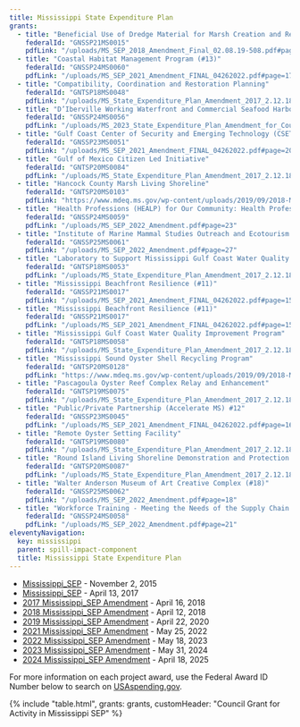 ```yaml
---
title: Mississippi State Expenditure Plan
grants:
  - title: "Beneficial Use of Dredge Material for Marsh Creation and Restoration in Mississippi"
    federalId: "GNSSP21MS0015"
    pdfLink: "/uploads/MS_SEP_2018_Amendment_Final_02.08.19-508.pdf#page=23"
  - title: "Coastal Habitat Management Program (#13)"
    federalId: "GNSSP24MS0060"
    pdfLink: "/uploads/MS_SEP_2021_Amendment_FINAL_04262022.pdf#page=17"
  - title: "Compatibility, Coordination and Restoration Planning"
    federalId: "GNTSP18MS0048"
    pdfLink: "/uploads/MS_State_Expenditure_Plan_Amendment_2017_2.12.18_FINAL_508Compliance.pdf#page=19"
  - title: "D’Iberville Working Waterfront and Commercial Seafood Harbor (#16)"
    federalId: "GNSSP24MS0056"
    pdfLink: "/uploads/MS_2023_State_Expenditure_Plan_Amendment_for_Council_Submission_5.2.2024.pdf#page=17"
  - title: "Gulf Coast Center of Security and Emerging Technology (CSET) Program (#14)"
    federalId: "GNSSP23MS0051"
    pdfLink: "/uploads/MS_SEP_2021_Amendment_FINAL_04262022.pdf#page=20"
  - title: "Gulf of Mexico Citizen Led Initiative"
    federalId: "GNTSP20MS0084"
    pdfLink: "/uploads/MS_State_Expenditure_Plan_Amendment_2017_2.12.18_FINAL_508Compliance.pdf#page=21"
  - title: "Hancock County Marsh Living Shoreline"
    federalId: "GNTSP20MS0103"
    pdfLink: "https://www.mdeq.ms.gov/wp-content/uploads/2019/09/2018-Mississippi-State-Expenditure-Plan-Amendment.pdf#page=27"
  - title: "Health Professions (HEALP) for Our Community: Health Professions Center of Excellence (#20)"
    federalId: "GNSSP24MS0059"
    pdfLink: "/uploads/MS_SEP_2022_Amendment.pdf#page=23"
  - title: "Institute of Marine Mammal Studies Outreach and Ecotourism (#22)"
    federalId: "GNSSP25MS0061"
    pdfLink: "/uploads/MS_SEP_2022_Amendment.pdf#page=27"
  - title: "Laboratory to Support Mississippi Gulf Coast Water Quality Improvement Program"
    federalId: "GNTSP18MS0053"
    pdfLink: "/uploads/MS_State_Expenditure_Plan_Amendment_2017_2.12.18_FINAL_508Compliance.pdf#page=17"
  - title: "Mississippi Beachfront Resilience (#11)"
    federalId: "GNSSP21MS0017"
    pdfLink: "/uploads/MS_SEP_2021_Amendment_FINAL_04262022.pdf#page=15"
  - title: "Mississippi Beachfront Resilience (#11)"
    federalId: "GNSSP21MS0017"
    pdfLink: "/uploads/MS_SEP_2021_Amendment_FINAL_04262022.pdf#page=15"
  - title: "Mississippi Gulf Coast Water Quality Improvement Program"
    federalId: "GNTSP18MS0058"
    pdfLink: "/uploads/MS_State_Expenditure_Plan_Amendment_2017_2.12.18_FINAL_508Compliance.pdf#page=17"
  - title: "Mississippi Sound Oyster Shell Recycling Program"
    federalId: "GNTSP20MS0128"
    pdfLink: "https://www.mdeq.ms.gov/wp-content/uploads/2019/09/2018-Mississippi-State-Expenditure-Plan-Amendment.pdf#page=19"
  - title: "Pascagoula Oyster Reef Complex Relay and Enhancement"
    federalId: "GNTSP19MS0075"
    pdfLink: "/uploads/MS_State_Expenditure_Plan_Amendment_2017_2.12.18_FINAL_508Compliance.pdf#page=21"
  - title: "Public/Private Partnership (Accelerate MS) #12"
    federalId: "GNSSP23MS0045"
    pdfLink: "/uploads/MS_SEP_2021_Amendment_FINAL_04262022.pdf#page=16"
  - title: "Remote Oyster Setting Facility"
    federalId: "GNTSP19MS0080"
    pdfLink: "/uploads/MS_State_Expenditure_Plan_Amendment_2017_2.12.18_FINAL_508Compliance.pdf#page=26"
  - title: "Round Island Living Shoreline Demonstration and Protection Project (Planning)"
    federalId: "GNTSP20MS0087"
    pdfLink: "/uploads/MS_State_Expenditure_Plan_Amendment_2017_2.12.18_FINAL_508Compliance.pdf#page=35"
  - title: "Walter Anderson Museum of Art Creative Complex (#18)"
    federalId: "GNSSP25MS0062"
    pdfLink: "/uploads/MS_SEP_2022_Amendment.pdf#page=18"
  - title: "Workforce Training - Meeting the Needs of the Supply Chain (#19)"
    federalId: "GNSSP24MS0058"
    pdfLink: "/uploads/MS_SEP_2022_Amendment.pdf#page=21"
eleventyNavigation:
  key: mississippi
  parent: spill-impact-component
  title: Mississippi State Expenditure Plan
---
```


- [Mississippi_SEP](/uploads/MS_PSEP_Plan_9.21.2015.pdf) - November 2, 2015
- [Mississippi_SEP](/uploads/MS_State_Expenditure_Plan_Amendment_2017_2.12.18_FINAL_508Compliance.pdf) - April 13, 2017
- [2017 Mississippi_SEP Amendment](/uploads/MS_State_Expenditure_Plan_Amendment_2017_2.12.18_FINAL_508Compliance.pdf) - April 16, 2018
- [2018 Mississippi_SEP Amendment](/uploads/MS_SEP_2018_Amendment_Final_02.08.19-508.pdf) - April 12, 2018
- [2019 Mississippi_SEP Amendment](/uploads/State_Expenditure_Plan_Amendment_MS_2019_FINAL_for_Submission_2.25.2020_508.pdf) - April 22, 2020
- [2021 Mississippi_SEP Amendment](/uploads/MS_SEP_2021_Amendment_FINAL_04262022.pdf) - May 25, 2022
- [2022 Mississippi_SEP Amendment](/uploads/MS_SEP_2022_Amendment.pdf) - May 18, 2023
- [2023 Mississippi_SEP Amendment](/uploads/MS_2023_State_Expenditure_Plan_Amendment_for_Council_Submission_5.2.2024.pdf) - May 31, 2024
- [2024 Mississippi_SEP Amendment](/uploads/2024_Mississippi_State_Expenditure_Plan_Amendment_for_Council_Submission_4.3.2025_Final.pdf) - April 18, 2025

For more information on each project award, use the Federal Award ID Number below to search on [USAspending.gov](https://www.usaspending.gov/search/?hash=d0cede4de5827d24bbd9d27076bf18f2).

{% include "table.html", grants: grants, customHeader: "Council Grant for Activity in Mississippi SEP" %}
